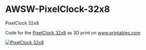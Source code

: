 # AWSW-PixelClock-32x8

PixelClock 32x8

Code for the <a href="https://www.printables.com/de/model/896884-pixelclock-32x8">PixelClock 32x8</a> as 3D print on <a href="https://www.printables.com">www.printables.com</a>

[![PixelClock 32x8](http://img.youtube.com/vi/SR_m0ygYOxI/0.jpg)](http://www.youtube.com/watch?v=SR_m0ygYOxI "PixelClock 32x8")

